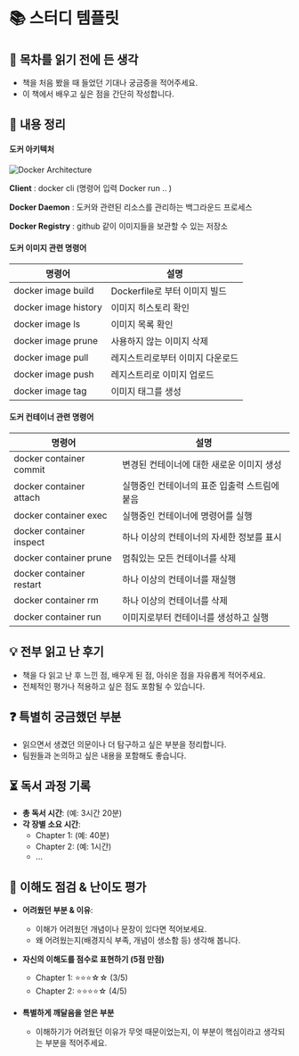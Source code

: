 # 📚 스터디 템플릿

## 📖 목차를 읽기 전에 든 생각
- 책을 처음 봤을 때 들었던 기대나 궁금증을 적어주세요.
- 이 책에서 배우고 싶은 점을 간단히 작성합니다.

## 📝 내용 정리
#### 도커 아키텍처

![Docker Architecture ](https://media.geeksforgeeks.org/wp-content/uploads/20221205115118/Architecture-of-Docker.png)

**Client** : docker cli (명령어 입력 Docker run .. )

**Docker Daemon** : 도커와 관련된 리소스를 관리하는 백그라운드 프로세스

**Docker Registry** : github 같이 이미지들을 보관할 수 있는 저장소



#### 도커 이미지 관련 명령어

| 명령어               | 설명                             |
| -------------------- | -------------------------------- |
| docker image build   | Dockerfile로 부터 이미지 빌드    |
| docker image history | 이미지 히스토리 확인             |
| docker image ls      | 이미지 목록 확인                 |
| docker image prune   | 사용하지 않는 이미지 삭제        |
| docker image pull    | 레지스트리로부터 이미지 다운로드 |
| docker image push    | 레지스트리로 이미지 업로드       |
| docker image tag     | 이미지 태그를 생성               |

#### 도커 컨테이너 관련 명령어

| 명령어                   | 설명                                          |
| ------------------------ | --------------------------------------------- |
| docker container commit  | 변경된 컨테이너에 대한 새로운 이미지 생성     |
| docker container attach  | 실행중인 컨테이너의 표준 입출력 스트림에 붙음 |
| docker container exec    | 실행중인 컨테이너에 명령어를 실행             |
| docker container inspect | 하나 이상의 컨테이너의 자세한 정보를 표시     |
| docker container prune   | 멈춰있는 모든 컨테이너를 삭제                 |
| docker container restart | 하나 이상의 컨테이너를 재실행                 |
| docker container rm      | 하나 이상의 컨테이너를 삭제                   |
| docker container run     | 이미지로부터 컨테이너를 생성하고 실행         |





## 💡 전부 읽고 난 후기
- 책을 다 읽고 난 후 느낀 점, 배우게 된 점, 아쉬운 점을 자유롭게 적어주세요.
- 전체적인 평가나 적용하고 싶은 점도 포함될 수 있습니다.

## ❓ 특별히 궁금했던 부분
- 읽으면서 생겼던 의문이나 더 탐구하고 싶은 부분을 정리합니다.
- 팀원들과 논의하고 싶은 내용을 포함해도 좋습니다.

## ⏳ 독서 과정 기록
- **총 독서 시간**: (예: 3시간 20분)
- **각 장별 소요 시간**:
  - Chapter 1: (예: 40분)
  - Chapter 2: (예: 1시간)
  - ...

## 🤔 이해도 점검 & 난이도 평가
- **어려웠던 부분 & 이유**:
  - 이해가 어려웠던 개념이나 문장이 있다면 적어보세요.
  - 왜 어려웠는지(배경지식 부족, 개념이 생소함 등) 생각해 봅니다.

- **자신의 이해도를 점수로 표현하기 (5점 만점)**
  - Chapter 1: ⭐⭐⭐☆☆ (3/5)
  - Chapter 2: ⭐⭐⭐⭐☆ (4/5)

- **특별하게 깨달음을 얻은 부분**
  - 이해하기가 어려웠던 이유가 무엇 때문이었는지, 이 부분이 핵심이라고 생각되는 부분을 적어주세요.